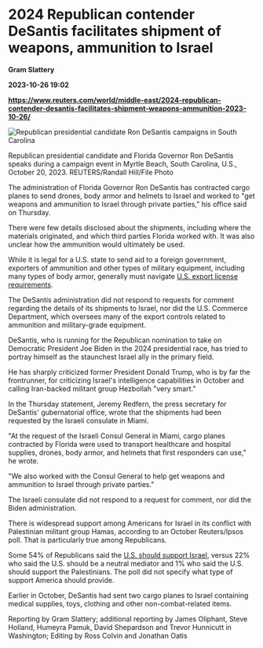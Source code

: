 # 2024 Republican contender DeSantis facilitates shipment of weapons, ammunition to Israel
**Gram Slattery**

**2023-10-26 19:02**

**https://www.reuters.com/world/middle-east/2024-republican-contender-desantis-facilitates-shipment-weapons-ammunition-2023-10-26/**

![Republican presidential candidate Ron DeSantis campaigns in South Carolina](https://www.reuters.com/resizer/oVXWSynr8-5_N7b9XdWXvv62eDM=/1920x0/filters:quality(80)/cloudfront-us-east-2.images.arcpublishing.com/reuters/LO34TTWUARMS5HQW47WSRXWVLU.jpg)

Republican presidential candidate and Florida Governor Ron DeSantis speaks during a campaign event in Myrtle Beach, South Carolina, U.S., October 20, 2023. REUTERS/Randall Hill/File Photo

The administration of Florida Governor Ron DeSantis has contracted cargo planes to send drones, body armor and helmets to Israel and worked to "get weapons and ammunition to Israel through private parties," his office said on Thursday.

There were few details disclosed about the shipments, including where the materials originated, and which third parties Florida worked with. It was also unclear how the ammunition would ultimately be used.

While it is legal for a U.S. state to send aid to a foreign government, exporters of ammunition and other types of military equipment, including many types of body armor, generally must navigate [U.S. export license requirements](https://www.reuters.com/world/us-speeds-licensing-gun-ammunition-shipments-ukraine-2022-03-10/).

The DeSantis administration did not respond to requests for comment regarding the details of its shipments to Israel, nor did the U.S. Commerce Department, which oversees many of the export controls related to ammunition and military-grade equipment.

DeSantis, who is running for the Republican nomination to take on Democratic President Joe Biden in the 2024 presidential race, has tried to portray himself as the staunchest Israel ally in the primary field.

He has sharply criticized former President Donald Trump, who is by far the frontrunner, for criticizing Israel's intelligence capabilities in October and calling Iran-backed militant group Hezbollah "very smart."

In the Thursday statement, Jeremy Redfern, the press secretary for DeSantis' gubernatorial office, wrote that the shipments had been requested by the Israeli consulate in Miami.

"At the request of the Israeli Consul General in Miami, cargo planes contracted by Florida were used to transport healthcare and hospital supplies, drones, body armor, and helmets that first responders can use," he wrote.

"We also worked with the Consul General to help get weapons and ammunition to Israel through private parties."

The Israeli consulate did not respond to a request for comment, nor did the Biden administration.

There is widespread support among Americans for Israel in its conflict with Palestinian militant group Hamas, according to an October Reuters/Ipsos poll. That is particularly true among Republicans.

Some 54% of Republicans said the [U.S. should support Israel](https://www.reuters.com/world/americans-want-us-help-get-gaza-civilians-out-harms-way-reutersipsos-2023-10-16/), versus 22% who said the U.S. should be a neutral mediator and 1% who said the U.S. should support the Palestinians. The poll did not specify what type of support America should provide.

Earlier in October, DeSantis had sent two cargo planes to Israel containing medical supplies, toys, clothing and other non-combat-related items.

Reporting by Gram Slattery; additional reporting by James Oliphant, Steve Holland, Humeyra Pamuk, David Shepardson and Trevor Hunnicutt in Washington; Editing by Ross Colvin and Jonathan Oatis